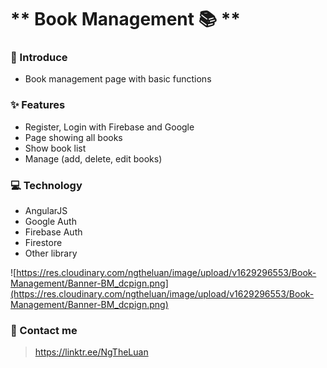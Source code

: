 # ** Book Management 📚 **

### 🎉 Introduce

- Book management page with basic functions

### ✨ Features

- Register, Login with Firebase and Google
- Page showing all books
- Show book list
- Manage (add, delete, edit books)

### 💻 Technology

- AngularJS
- Google Auth
- Firebase Auth
- Firestore
- Other library

![https://res.cloudinary.com/ngtheluan/image/upload/v1629296553/Book-Management/Banner-BM_dcpign.png](https://res.cloudinary.com/ngtheluan/image/upload/v1629296553/Book-Management/Banner-BM_dcpign.png)

### 📌 Contact me

> https://linktr.ee/NgTheLuan

